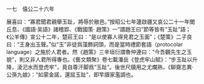 一七　僖公二十六年

展喜曰：“寡君聞君親舉玉趾，將辱於敝邑。”按昭公七年蘧啟疆又哀公二十一年閭丘息、《國語·吴語》諸稽郢、《戰國策·
趙策》一“謂趙王曰”節等皆有“玉趾”語；《公羊傳》宣公十二年，楚莊王曰：“是以使寡人得見君之玉面”；《楚策》二子良曰：“王身出玉聲。”似“玉”非徒爲藻飾詞頭，而是當時禮節套語（protocolar language）之施於人君者。然《趙策》三辛垣衍謂魯仲連曰：“今吾觀先生之玉貌”，則又非人君所得專也。《藝文類聚》卷七載潘岳《登虎牢山賦》：“步玉趾以升降，淩汜水而登虎牢”，竟自尊汗脚爲“玉趾”。後世尺牘用之尤爛熟，《聊齋志異·公孫九娘》：“如蒙金諾，還屈玉趾”，即竿牘家濫調也。